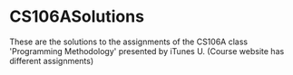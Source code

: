 CS106ASolutions
===============

These are the solutions to the assignments of the CS106A class 'Programming Methodology' presented by iTunes U. 
(Course website has different assignments)
